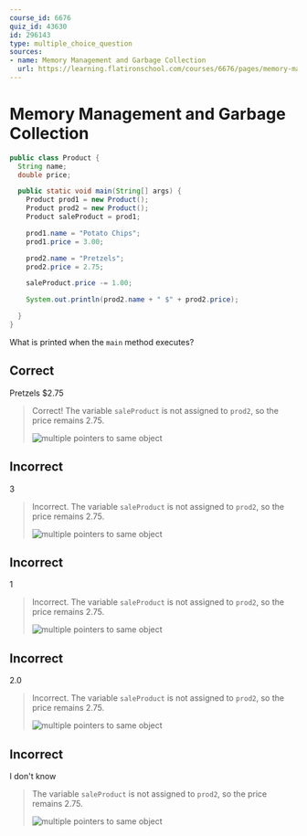 ```yaml
---
course_id: 6676
quiz_id: 43630
id: 296143
type: multiple_choice_question
sources:
- name: Memory Management and Garbage Collection
  url: https://learning.flatironschool.com/courses/6676/pages/memory-management-and-garbage-collection
---
```


# Memory Management and Garbage Collection

```java
public class Product {
  String name;
  double price;

  public static void main(String[] args) {
    Product prod1 = new Product();
    Product prod2 = new Product();
    Product saleProduct = prod1;

    prod1.name = "Potato Chips";
    prod1.price = 3.00;

    prod2.name = "Pretzels";
    prod2.price = 2.75;

    saleProduct.price -= 1.00;

    System.out.println(prod2.name + " $" + prod2.price);

  }
}
```

What is printed when the `main` method executes?

## Correct
Pretzels $2.75

> Correct! The variable `saleProduct` is not assigned to `prod2`, so the price remains 2.75.
> 
> ![multiple pointers to same object](https://curriculum-content.s3.amazonaws.com/6676/java-mod2-oop-fundamentals/quiz2_q07.png)


## Incorrect

3

> Incorrect. The variable `saleProduct` is not assigned to `prod2`, so the price remains 2.75.
>
> ![multiple pointers to same object](https://curriculum-content.s3.amazonaws.com/6676/java-mod2-oop-fundamentals/quiz2_q07.png)

## Incorrect

1

> Incorrect. The variable `saleProduct` is not assigned to `prod2`, so the price remains 2.75.
>
> ![multiple pointers to same object](https://curriculum-content.s3.amazonaws.com/6676/java-mod2-oop-fundamentals/quiz2_q07.png)

## Incorrect

2.0

> Incorrect. The variable `saleProduct` is not assigned to `prod2`, so the price remains 2.75.
>
> ![multiple pointers to same object](https://curriculum-content.s3.amazonaws.com/6676/java-mod2-oop-fundamentals/quiz2_q07.png)



## Incorrect

I don't know

> The variable `saleProduct` is not assigned to `prod2`, so the price remains 2.75.
>
> ![multiple pointers to same object](https://curriculum-content.s3.amazonaws.com/6676/java-mod2-oop-fundamentals/quiz2_q07.png)
